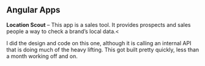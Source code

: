 
## Angular Apps

**Location Scout** – This app is a sales tool. It provides prospects and sales people a way to check a brand’s local data.<

I did the design and code on this one, although it is calling an internal API that is doing much of the heavy lifting. This got built pretty quickly, less than a month working off and on.

